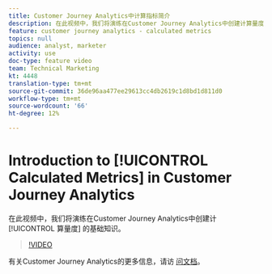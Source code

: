 ```yaml
---
title: Customer Journey Analytics中计算指标简介
description: 在此视频中，我们将演练在Customer Journey Analytics中创建计算量度的基础知识。
feature: customer journey analytics - calculated metrics
topics: null
audience: analyst, marketer
activity: use
doc-type: feature video
team: Technical Marketing
kt: 4448
translation-type: tm+mt
source-git-commit: 36de96aa477ee29613cc4db2619c1d8bd1d811d0
workflow-type: tm+mt
source-wordcount: '66'
ht-degree: 12%

---
```



# Introduction to [!UICONTROL Calculated Metrics] in Customer Journey Analytics

在此视频中，我们将演练在Customer Journey Analytics中创建计 [!UICONTROL 算量度] 的基础知识。

>[!VIDEO](https://video.tv.adobe.com/v/31787/?quality=12)

有关Customer Journey Analytics的更多信息，请访 [问文档](https://docs.adobe.com/content/help/zh-Hans/analytics-platform/using/cja-landing.html)。

